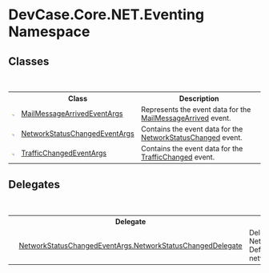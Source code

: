 # DevCase.Core.NET.Eventing Namespace
 




## Classes
&nbsp;<table><tr><th></th><th>Class</th><th>Description</th></tr><tr><td>![Public class](media/pubclass.gif "Public class")</td><td><a href="T_DevCase_Core_NET_Eventing_MailMessageArrivedEventArgs">MailMessageArrivedEventArgs</a></td><td>
Represents the event data for the <a href="E_DevCase_Core_NET_IDisposableMail_MailMessageArrived">MailMessageArrived</a> event.</td></tr><tr><td>![Public class](media/pubclass.gif "Public class")</td><td><a href="T_DevCase_Core_NET_Eventing_NetworkStatusChangedEventArgs">NetworkStatusChangedEventArgs</a></td><td>
Contains the event data for the <a href="E_DevCase_Core_NET_Tools_NetworkUtil_NetworkStatusChanged">NetworkStatusChanged</a> event.</td></tr><tr><td>![Public class](media/pubclass.gif "Public class")</td><td><a href="T_DevCase_Core_NET_Eventing_TrafficChangedEventArgs">TrafficChangedEventArgs</a></td><td>
Contains the event data for the <a href="E_DevCase_Core_NET_NetworkTrafficMonitor_TrafficChanged">TrafficChanged</a> event.</td></tr></table>

## Delegates
&nbsp;<table><tr><th></th><th>Delegate</th><th>Description</th></tr><tr><td>![Public delegate](media/pubdelegate.gif "Public delegate")</td><td><a href="T_DevCase_Core_NET_Eventing_NetworkStatusChangedEventArgs_NetworkStatusChangedDelegate">NetworkStatusChangedEventArgs.NetworkStatusChangedDelegate</a></td><td>
Delegate NetworkStatusChangedHandler. Define the method signature for network status changes.</td></tr></table>&nbsp;
